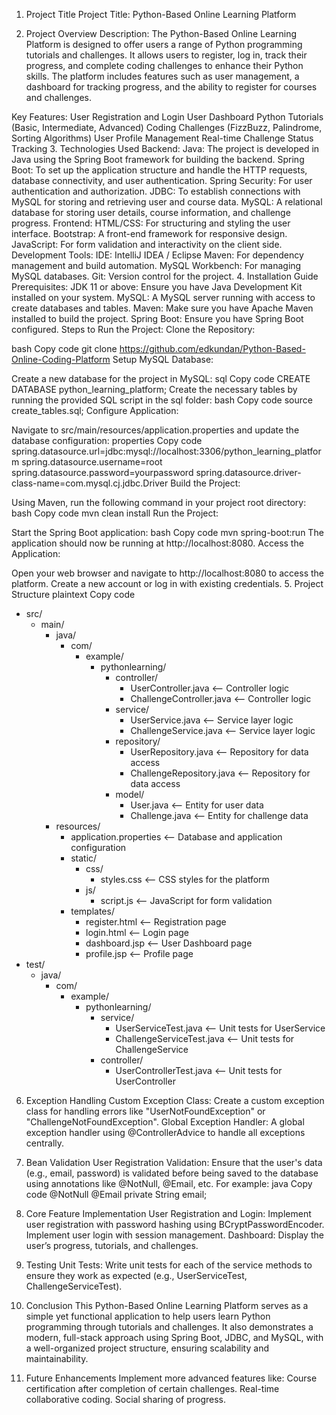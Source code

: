 1. Project Title
Project Title: Python-Based Online Learning Platform

2. Project Overview
Description:
The Python-Based Online Learning Platform is designed to offer users a range of Python programming tutorials and challenges. It allows users to register, log in, track their progress, and complete coding challenges to enhance their Python skills. The platform includes features such as user management, a dashboard for tracking progress, and the ability to register for courses and challenges.

Key Features:
User Registration and Login
User Dashboard
Python Tutorials (Basic, Intermediate, Advanced)
Coding Challenges (FizzBuzz, Palindrome, Sorting Algorithms)
User Profile Management
Real-time Challenge Status Tracking
3. Technologies Used
Backend:
Java: The project is developed in Java using the Spring Boot framework for building the backend.
Spring Boot: To set up the application structure and handle the HTTP requests, database connectivity, and user authentication.
Spring Security: For user authentication and authorization.
JDBC: To establish connections with MySQL for storing and retrieving user and course data.
MySQL: A relational database for storing user details, course information, and challenge progress.
Frontend:
HTML/CSS: For structuring and styling the user interface.
Bootstrap: A front-end framework for responsive design.
JavaScript: For form validation and interactivity on the client side.
Development Tools:
IDE: IntelliJ IDEA / Eclipse
Maven: For dependency management and build automation.
MySQL Workbench: For managing MySQL databases.
Git: Version control for the project.
4. Installation Guide
Prerequisites:
JDK 11 or above: Ensure you have Java Development Kit installed on your system.
MySQL: A MySQL server running with access to create databases and tables.
Maven: Make sure you have Apache Maven installed to build the project.
Spring Boot: Ensure you have Spring Boot configured.
Steps to Run the Project:
Clone the Repository:

bash
Copy code
git clone https://github.com/edkundan/Python-Based-Online-Coding-Platform
Setup MySQL Database:

Create a new database for the project in MySQL:
sql
Copy code
CREATE DATABASE python_learning_platform;
Create the necessary tables by running the provided SQL script in the sql folder:
bash
Copy code
source create_tables.sql;
Configure Application:

Navigate to src/main/resources/application.properties and update the database configuration:
properties
Copy code
spring.datasource.url=jdbc:mysql://localhost:3306/python_learning_platform
spring.datasource.username=root
spring.datasource.password=yourpassword
spring.datasource.driver-class-name=com.mysql.cj.jdbc.Driver
Build the Project:

Using Maven, run the following command in your project root directory:
bash
Copy code
mvn clean install
Run the Project:

Start the Spring Boot application:
bash
Copy code
mvn spring-boot:run
The application should now be running at http://localhost:8080.
Access the Application:

Open your web browser and navigate to http://localhost:8080 to access the platform.
Create a new account or log in with existing credentials.
5. Project Structure
plaintext
Copy code
- src/
  - main/
    - java/
      - com/
        - example/
          - pythonlearning/
            - controller/
              - UserController.java       <-- Controller logic
              - ChallengeController.java  <-- Controller logic
            - service/
              - UserService.java          <-- Service layer logic
              - ChallengeService.java     <-- Service layer logic
            - repository/
              - UserRepository.java       <-- Repository for data access
              - ChallengeRepository.java  <-- Repository for data access
            - model/
              - User.java                 <-- Entity for user data
              - Challenge.java            <-- Entity for challenge data
    - resources/
      - application.properties           <-- Database and application configuration
      - static/
        - css/
          - styles.css                  <-- CSS styles for the platform
        - js/
          - script.js                   <-- JavaScript for form validation
      - templates/
        - register.html                 <-- Registration page
        - login.html                    <-- Login page
        - dashboard.jsp                 <-- User Dashboard page
        - profile.jsp                   <-- Profile page
- test/
  - java/
    - com/
      - example/
        - pythonlearning/
          - service/
            - UserServiceTest.java      <-- Unit tests for UserService
            - ChallengeServiceTest.java <-- Unit tests for ChallengeService
          - controller/
            - UserControllerTest.java   <-- Unit tests for UserController
6. Exception Handling
Custom Exception Class:
Create a custom exception class for handling errors like "UserNotFoundException" or "ChallengeNotFoundException".
Global Exception Handler:
A global exception handler using @ControllerAdvice to handle all exceptions centrally.
7. Bean Validation
User Registration Validation:
Ensure that the user's data (e.g., email, password) is validated before being saved to the database using annotations like @NotNull, @Email, etc.
For example:
java
Copy code
@NotNull
@Email
private String email;
8. Core Feature Implementation
User Registration and Login:
Implement user registration with password hashing using BCryptPasswordEncoder.
Implement user login with session management.
Dashboard:
Display the user’s progress, tutorials, and challenges.
9. Testing
Unit Tests:
Write unit tests for each of the service methods to ensure they work as expected (e.g., UserServiceTest, ChallengeServiceTest).
10. Conclusion
This Python-Based Online Learning Platform serves as a simple yet functional application to help users learn Python programming through tutorials and challenges. It also demonstrates a modern, full-stack approach using Spring Boot, JDBC, and MySQL, with a well-organized project structure, ensuring scalability and maintainability.

11. Future Enhancements
Implement more advanced features like:
Course certification after completion of certain challenges.
Real-time collaborative coding.
Social sharing of progress.
